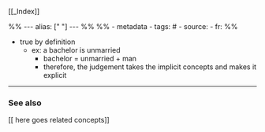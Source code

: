 
[[_Index]]

%% ---
alias: [" "]
--- %%
%% - metadata
	- tags: #
	- source: 
	- fr: 
%%

- true by definition
	- ex: a bachelor is unmarried
		- bachelor = unmarried + man
		- therefore, the judgement takes the implicit concepts and makes it explicit

-------------
### See also
[[ here goes related concepts]]

